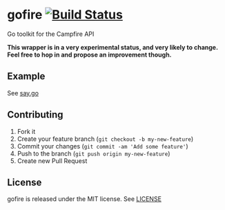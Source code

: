 # gofire [![Build Status](https://travis-ci.org/dmathieu/gofire.png?branch=master)](https://travis-ci.org/dmathieu/gofire)

Go toolkit for the Campfire API

**This wrapper is in a very experimental status, and very likely to change.
Feel free to hop in and propose an improvement though.**

## Example

See [say.go](examples/say.go)

## Contributing

1. Fork it
2. Create your feature branch (`git checkout -b my-new-feature`)
3. Commit your changes (`git commit -am 'Add some feature'`)
4. Push to the branch (`git push origin my-new-feature`)
5. Create new Pull Request

## License

gofire is released under the MIT license. See [LICENSE](LICENSE)
